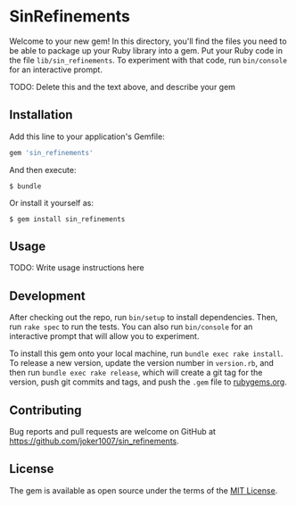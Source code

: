 # SinRefinements

Welcome to your new gem! In this directory, you'll find the files you need to be able to package up your Ruby library into a gem. Put your Ruby code in the file `lib/sin_refinements`. To experiment with that code, run `bin/console` for an interactive prompt.

TODO: Delete this and the text above, and describe your gem

## Installation

Add this line to your application's Gemfile:

```ruby
gem 'sin_refinements'
```

And then execute:

    $ bundle

Or install it yourself as:

    $ gem install sin_refinements

## Usage

TODO: Write usage instructions here

## Development

After checking out the repo, run `bin/setup` to install dependencies. Then, run `rake spec` to run the tests. You can also run `bin/console` for an interactive prompt that will allow you to experiment.

To install this gem onto your local machine, run `bundle exec rake install`. To release a new version, update the version number in `version.rb`, and then run `bundle exec rake release`, which will create a git tag for the version, push git commits and tags, and push the `.gem` file to [rubygems.org](https://rubygems.org).

## Contributing

Bug reports and pull requests are welcome on GitHub at https://github.com/joker1007/sin_refinements.

## License

The gem is available as open source under the terms of the [MIT License](https://opensource.org/licenses/MIT).
